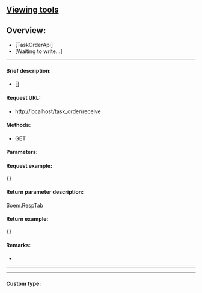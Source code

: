 

## [Viewing tools](https://www.iminho.me/)

## Overview:
- [TaskOrderApi]
- [Waiting to write...]

--------------------

#### Brief description:

- []

#### Request URL:

- http://localhost/task_order/receive

#### Methods:

- GET

#### Parameters:


#### Request example:
```
{}
```

#### Return parameter description:
$oem.RespTab

#### Return example:
	
```
{}
```

#### Remarks:

- 
	

--------------------
--------------------

#### Custom type:
	

